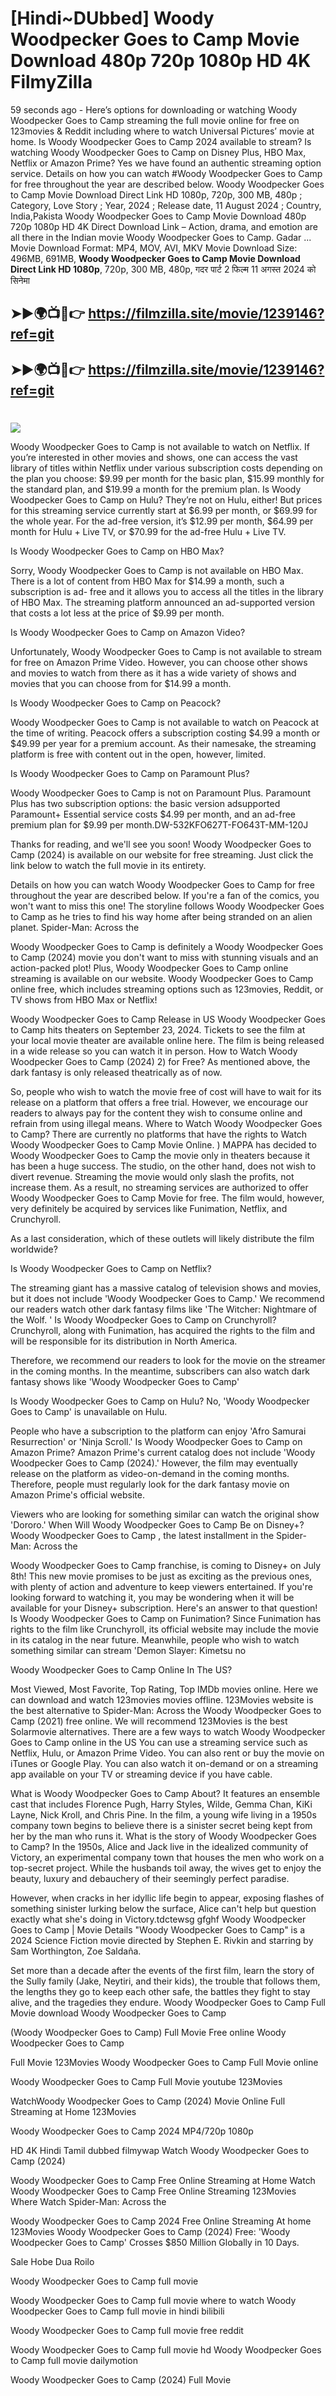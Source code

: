 # [Hindi~DUbbed] Woody Woodpecker Goes to Camp Movie Download 480p 720p 1080p HD 4K FilmyZilla


59 seconds ago - Here’s options for downloading or watching Woody Woodpecker Goes to Camp streaming the full movie online for free on 123movies & Reddit including where to watch Universal Pictures’ movie at home. Is Woody Woodpecker Goes to Camp 2024 available to stream? Is watching Woody Woodpecker Goes to Camp on Disney Plus, HBO Max, Netflix or Amazon Prime? Yes we have found an authentic streaming option service. Details on how you can watch #Woody Woodpecker Goes to Camp for free throughout the year are described below. Woody Woodpecker Goes to Camp Movie Download Direct Link HD 1080p, 720p, 300 MB, 480p ; Category, Love Story ; Year, 2024 ; Release date, 11 August 2024 ; Country, India,Pakista Woody Woodpecker Goes to Camp Movie Download 480p 720p 1080p HD 4K Direct Download Link – Action, drama, and emotion are all there in the Indian movie Woody Woodpecker Goes to Camp. Gadar ...
Movie Download Format: MP4, MOV, AVI, MKV
Movie Download Size: 496MB, 691MB, **Woody Woodpecker Goes to Camp Movie Download Direct Link HD 1080p**, 720p, 300 MB, 480p, गदर पार्ट 2 फिल्म 11 अगस्त 2024 को सिनेमा

## ➤►🌍📺📱👉   https://filmzilla.site/movie/1239146?ref=git

## ➤►🌍📺📱👉   https://filmzilla.site/movie/1239146?ref=git

#

<img src="https://image.tmdb.org/t/p/w780//cIztAxDn3H8JylRaJwiHHpkGe53.jpg" />

Woody Woodpecker Goes to Camp is not available to watch on Netflix. If you’re interested in other movies and shows, one can access the vast library of titles within Netflix under various subscription costs depending on the plan you choose: $9.99 per month for the basic plan, $15.99 monthly for the standard plan, and $19.99 a month for the premium plan. Is Woody Woodpecker Goes to Camp on Hulu? They’re not on Hulu, either! But prices for this streaming service currently start at $6.99 per month, or $69.99 for the whole year. For the ad-free version, it’s $12.99 per month, $64.99 per month for Hulu + Live TV, or $70.99 for the ad-free Hulu + Live TV.

Is Woody Woodpecker Goes to Camp on HBO Max?

Sorry, Woody Woodpecker Goes to Camp is not available on HBO Max. There is a lot of content from HBO Max for $14.99 a month, such a subscription is ad- free and it allows you to access all the titles in the library of HBO Max. The streaming platform announced an ad-supported version that costs a lot less at the price of $9.99 per month.

Is Woody Woodpecker Goes to Camp on Amazon Video?

Unfortunately, Woody Woodpecker Goes to Camp is not available to stream for free on Amazon Prime Video. However, you can choose other shows and movies to watch from there as it has a wide variety of shows and movies that you can choose from for $14.99 a month.

Is Woody Woodpecker Goes to Camp on Peacock?

Woody Woodpecker Goes to Camp is not available to watch on Peacock at the time of writing. Peacock offers a subscription costing $4.99 a month or $49.99 per year for a premium account. As their namesake, the streaming platform is free with content out in the open, however, limited.

Is Woody Woodpecker Goes to Camp on Paramount Plus?

Woody Woodpecker Goes to Camp is not on Paramount Plus. Paramount Plus has two subscription options: the basic version adsupported Paramount+ Essential service costs $4.99 per month, and an ad-free premium plan for $9.99 per month.DW-532KFO627T-FO643T-MM-120J

Thanks for reading, and we'll see you soon! Woody Woodpecker Goes to Camp (2024) is available on our website for free streaming. Just click the link below to watch the full movie in its entirety.

Details on how you can watch Woody Woodpecker Goes to Camp for free throughout the year are described below. If you're a fan of the comics, you won't want to miss this one! The storyline follows Woody Woodpecker Goes to Camp as he tries to find his way home after being stranded on an alien planet. Spider-Man: Across the

Woody Woodpecker Goes to Camp is definitely a Woody Woodpecker Goes to Camp (2024) movie you don't want to miss with stunning visuals and an action-packed plot! Plus, Woody Woodpecker Goes to Camp online streaming is available on our website. Woody Woodpecker Goes to Camp online free, which includes streaming options such as 123movies, Reddit, or TV shows from HBO Max or Netflix!

Woody Woodpecker Goes to Camp Release in US Woody Woodpecker Goes to Camp hits theaters on September 23, 2024. Tickets to see the film at your local movie theater are available online here. The film is being released in a wide release so you can watch it in person. How to Watch Woody Woodpecker Goes to Camp (2024) 2) for Free? As mentioned above, the dark fantasy is only released theatrically as of now.

So, people who wish to watch the movie free of cost will have to wait for its release on a platform that offers a free trial. However, we encourage our readers to always pay for the content they wish to consume online and refrain from using illegal means. Where to Watch Woody Woodpecker Goes to Camp? There are currently no platforms that have the rights to Watch Woody Woodpecker Goes to Camp Movie Online. ) MAPPA has decided to Woody Woodpecker Goes to Camp the movie only in theaters because it has been a huge success. The studio, on the other hand, does not wish to divert revenue. Streaming the movie would only slash the profits, not increase them. As a result, no streaming services are authorized to offer Woody Woodpecker Goes to Camp Movie for free. The film would, however, very definitely be acquired by services like Funimation, Netflix, and Crunchyroll.

As a last consideration, which of these outlets will likely distribute the film worldwide?

Is Woody Woodpecker Goes to Camp on Netflix?

The streaming giant has a massive catalog of television shows and movies, but it does not include 'Woody Woodpecker Goes to Camp.' We recommend our readers watch other dark fantasy films like 'The Witcher: Nightmare of the Wolf. ' Is Woody Woodpecker Goes to Camp on Crunchyroll? Crunchyroll, along with Funimation, has acquired the rights to the film and will be responsible for its distribution in North America.

Therefore, we recommend our readers to look for the movie on the streamer in the coming months. In the meantime, subscribers can also watch dark fantasy shows like 'Woody Woodpecker Goes to Camp'

Is Woody Woodpecker Goes to Camp on Hulu? No, 'Woody Woodpecker Goes to Camp' is unavailable on Hulu.

People who have a subscription to the platform can enjoy 'Afro Samurai Resurrection' or 'Ninja Scroll.' Is Woody Woodpecker Goes to Camp on Amazon Prime? Amazon Prime's current catalog does not include 'Woody Woodpecker Goes to Camp (2024).' However, the film may eventually release on the platform as video-on-demand in the coming months. Therefore, people must regularly look for the dark fantasy movie on Amazon Prime's official website.

Viewers who are looking for something similar can watch the original show 'Dororo.' When Will Woody Woodpecker Goes to Camp Be on Disney+? Woody Woodpecker Goes to Camp , the latest installment in the Spider-Man: Across the

Woody Woodpecker Goes to Camp franchise, is coming to Disney+ on July 8th! This new movie promises to be just as exciting as the previous ones, with plenty of action and adventure to keep viewers entertained. If you're looking forward to watching it, you may be wondering when it will be available for your Disney+ subscription. Here's an answer to that question! Is Woody Woodpecker Goes to Camp on Funimation? Since Funimation has rights to the film like Crunchyroll, its official website may include the movie in its catalog in the near future. Meanwhile, people who wish to watch something similar can stream 'Demon Slayer: Kimetsu no

Woody Woodpecker Goes to Camp Online In The US?

Most Viewed, Most Favorite, Top Rating, Top IMDb movies online. Here we can download and watch 123movies movies offline. 123Movies website is the best alternative to Spider-Man: Across the Woody Woodpecker Goes to Camp (2021) free online. We will recommend 123Movies is the best Solarmovie alternatives. There are a few ways to watch Woody Woodpecker Goes to Camp online in the US You can use a streaming service such as Netflix, Hulu, or Amazon Prime Video. You can also rent or buy the movie on iTunes or Google Play. You can also watch it on-demand or on a streaming app available on your TV or streaming device if you have cable.

What is Woody Woodpecker Goes to Camp About? It features an ensemble cast that includes Florence Pugh, Harry Styles, Wilde, Gemma Chan, KiKi Layne, Nick Kroll, and Chris Pine. In the film, a young wife living in a 1950s company town begins to believe there is a sinister secret being kept from her by the man who runs it. What is the story of Woody Woodpecker Goes to Camp? In the 1950s, Alice and Jack live in the idealized community of Victory, an experimental company town that houses the men who work on a top-secret project. While the husbands toil away, the wives get to enjoy the beauty, luxury and debauchery of their seemingly perfect paradise.

However, when cracks in her idyllic life begin to appear, exposing flashes of something sinister lurking below the surface, Alice can't help but question exactly what she's doing in Victory.tdctewsg gfghf Woody Woodpecker Goes to Camp | Movie Details "Woody Woodpecker Goes to Camp" is a 2024 Science Fiction movie directed by Stephen E. Rivkin and starring by Sam Worthington, Zoe Saldaña.

Set more than a decade after the events of the first film, learn the story of the Sully family (Jake, Neytiri, and their kids), the trouble that follows them, the lengths they go to keep each other safe, the battles they fight to stay alive, and the tragedies they endure. Woody Woodpecker Goes to Camp Full Movie download Woody Woodpecker Goes to Camp

(Woody Woodpecker Goes to Camp) Full Movie Free online Woody Woodpecker Goes to Camp

Full Movie 123Movies Woody Woodpecker Goes to Camp Full Movie online

Woody Woodpecker Goes to Camp Full Movie youtube 123Movies

WatchWoody Woodpecker Goes to Camp (2024) Movie Online Full Streaming at Home 123Movies

Woody Woodpecker Goes to Camp 2024 MP4/720p 1080p

HD 4K Hindi Tamil dubbed filmywap Watch Woody Woodpecker Goes to Camp (2024)

Woody Woodpecker Goes to Camp Free Online Streaming at Home Watch Woody Woodpecker Goes to Camp Free Online Streaming 123Movies Where Watch Spider-Man: Across the

Woody Woodpecker Goes to Camp 2024 Free Online Streaming At home 123Movies Woody Woodpecker Goes to Camp (2024) Free: 'Woody Woodpecker Goes to Camp' Crosses $850 Million Globally in 10 Days.

Sale Hobe Dua Roilo

Woody Woodpecker Goes to Camp full movie

Woody Woodpecker Goes to Camp full movie where to watch Woody Woodpecker Goes to Camp full movie in hindi bilibili

Woody Woodpecker Goes to Camp full movie free reddit

Woody Woodpecker Goes to Camp full movie hd Woody Woodpecker Goes to Camp full movie dailymotion

Woody Woodpecker Goes to Camp (2024) Full Movie